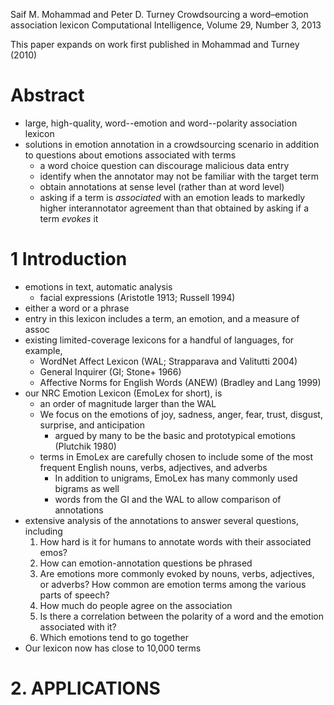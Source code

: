Saif M. Mohammad and Peter D. Turney
Crowdsourcing a word–emotion association lexicon
Computational Intelligence, Volume 29, Number 3, 2013

This paper expands on work first published in Mohammad and Turney (2010)

# Abstract

* large, high-quality, word--emotion and word--polarity association lexicon
* solutions in emotion annotation in a crowdsourcing scenario
  in addition to questions about emotions associated with terms
  * a word choice question can discourage malicious data entry
  * identify when the annotator may not be familiar with the target term
  * obtain annotations at sense level (rather than at word level)
  * asking if a term is _associated_ with an emotion leads to markedly higher
    interannotator agreement than that obtained by asking if a term _evokes_ it

# 1 Introduction

* emotions in text, automatic analysis
  * facial expressions (Aristotle 1913; Russell 1994)
* either a word or a phrase
* entry in this lexicon includes a term, an emotion, and a measure of assoc
* existing limited-coverage lexicons for a handful of languages, for example,
  * WordNet Affect Lexicon (WAL; Strapparava and Valitutti 2004)
  * General Inquirer (GI; Stone+ 1966)
  * Affective Norms for English Words (ANEW) (Bradley and Lang 1999)
* our NRC Emotion Lexicon (EmoLex for short), is
  * an order of magnitude larger than the WAL
  * We focus on the emotions of joy, sadness, anger, fear, trust, disgust,
    surprise, and anticipation
    * argued by many to be the basic and prototypical emotions (Plutchik 1980)
  * terms in EmoLex are carefully chosen to include some of the most frequent
    English nouns, verbs, adjectives, and adverbs
    * In addition to unigrams, EmoLex has many commonly used bigrams as well
    * words from the GI and the WAL to allow comparison of annotations
* extensive analysis of the annotations to answer several questions, including
  1. How hard is it for humans to annotate words with their associated emos?
  1. How can emotion-annotation questions be phrased
  1. Are emotions more commonly evoked by nouns, verbs, adjectives, or adverbs?
     How common are emotion terms among the various parts of speech?
  1. How much do people agree on the association
  1. Is there a correlation between
    the polarity of a word and the emotion associated with it?
  1. Which emotions tend to go together
* Our lexicon now has close to 10,000 terms

# 2. APPLICATIONS

